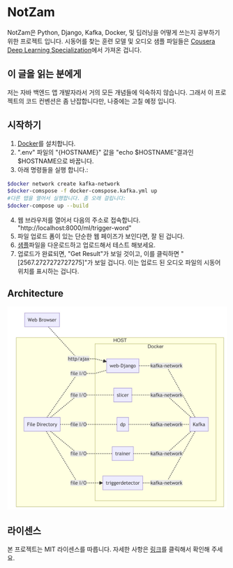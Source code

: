 # NotZam
NotZam은 Python, Django, Kafka, Docker, 및 딥러닝을 어떻게 쓰는지 공부하기 위한 프로젝트 입니다. 시동어를 찾는 훈련 모델 및 오디오 샘플 파일들은  [Cousera Deep Learning Specialization](https://www.coursera.org/specializations/deep-learning)에서 가져온 겁니다.

## 이 글을 읽는 분에게
저는 자바 백엔드 앱 개발자라서 거의 모든 개념들에 익숙하지 않습니다. 그래서 이 프로젝트의 코드 컨벤션은 좀 난잡합니다만, 나중에는 고칠 예정 입니다.


## 시작하기
1. [Docker](https://www.docker.com/products/docker-desktop)를 설치합니다.
2. ".env" 파일의 "{HOSTNAME}" 값을 "echo $HOSTNAME"결과인 \$HOSTNAME으로 바꿉니다.
3. 아래 명령들을 실행 합니다.:
```bash
$docker network create kafka-network
$docker-comspose -f docker-comspose.kafka.yml up
#다른 탭을 열어서 실행합니다. 좀 오래 걸립니다:
$docker-compose up --build
```
4. 웹 브라우저를 열어서 다음의 주소로 접속합니다. "http://localhost:8000/ml/trigger-word"
5. 파일 업로드 폼이 있는 단순한 웹 페이즈가 보인다면, 잘 된 겁니다.
6. [샘플](web/uploads/sample.wav)파일을 다운로드하고 업로드해서 테스트 해보세요.
7. 업로드가 완료되면, "Get Result"가 보일 것이고, 이를 클릭하면  "[2567.2727272727275]"가 보일 겁니다. 이는 업로드 된 오디오 파일의 시동어 위치를 표시하는 겁니다.

## Architecture
![architecture](images/architecture.jpg)

## 라이센스
본 프로젝트는 MIT 라이센스를 따릅니다. 자세한 사항은 [링크](LICENSE)를 클릭해서 확인해 주세요.
